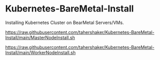 # Kubernetes-BareMetal-Install
Installing Kubernetes Cluster on BearMetal Servers/VMs. 



https://raw.githubusercontent.com/tahershaker/Kubernetes-BareMetal-Install/main/MasterNodeInstall.sh


https://raw.githubusercontent.com/tahershaker/Kubernetes-BareMetal-Install/main/WorkerNodeInstall.sh
